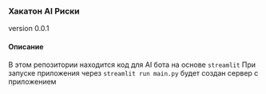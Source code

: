 ### Хакатон AI Риски

version 0.0.1

#### Описание
В этом репозитории находится код для AI бота на основе `streamlit`
При запуске приложения через `streamlit run main.py` будет создан сервер с приложением
